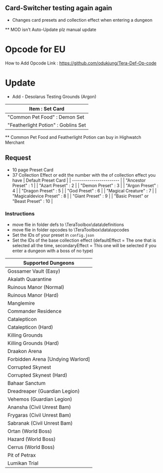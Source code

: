 ## Card-Switcher   testing again again

* Changes card presets and collection effect when entering a dungeon

** MOD isn't Auto-Update plz manual update 

# Opcode for EU
How to Add Opcode
Link : https://github.com/odukjung/Tera-Def-Op-code

# Update
- Add - Desolarus Testing Grounds (Argon)

| Item : Set Card |
| ------------------------ |
| "Common Pet Food"              : Demon Set |
| "Featherlight Potion"          : Goblins Set |

** Common Pet Food and Featherlight Potion can buy in Highwatch Merchant


## Request
* 10 page Preset Card
* 37 Collection Effect or edit the number with the of collection effect you have
  | Default Preset Card |
  | ------------------------ |
  | "Ancestor Preset"              : 1 |
  | "Azart Preset"                 : 2 |
  | "Demon Preset"                 : 3 |
  | "Argon Preset"                 : 4 |
  | "Dragon Preset"                : 5 |
  | "God Preset"                   : 6 |
  | "Magical Creature"             : 7 |
  | "Magicaldevice Preset"         : 8 |
  | "Giant Preset"                 : 9 |
  | "Basic Preset" or "Beast Preset" : 10 |

### Instructions
* move flie in folder defs to \TeraToolbox\data\definitions
* move flie in folder opcodes to \TeraToolbox\data\opcodes
* Set the IDs of your preset in `config.json`
* Set the IDs of the base collection effect (defaultEffect = The one that is selected all the time, secondaryEffect = This one will be selected if you enter a dungeon with a boss of no type)

| Supported Dungeons |
| ------------------------ |
| Gossamer Vault (Easy) |
| Akalath Quarantine |
| Ruinous Manor (Normal) |
| Ruinous Manor (Hard) |
| Manglemire |
| Commander Residence |
| Catalepticon |
| Catalepticon (Hard) |
| Killing Grounds |
| Killing Grounds (Hard) |
| Draakon Arena |
| Forbidden Arena [Undying Warlord] |
| Corrupted Skynest |
| Corrupted Skynest (Hard) |
| Bahaar Sanctum |
| Dreadreaper (Guardian Legion) |
| Vehemos (Guardian Legion) |
| Anansha (Civil Unrest Bam) |
| Frygaras (Civil Unrest Bam) |
| Sabranak (Civil Unrest Bam) |
| Ortan (World Boss) |
| Hazard (World Boss) |
| Cerrus (World Boss) |
| Pit of Petrax |
| Lumikan Trial |
